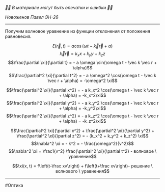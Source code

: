 *🚨🚨 В материале могут быть опечатки и ошибки 🚨🚨*

*Новоженов Павел*
*ЭН-26*

---

Получим волновое уравнение из функции отклонения от положения равновесия.

$$\xi(\vec r, t) = a \cos(\omega t - \vec k \vec r + \alpha)$$
$$\vec k \vec r = k_xx + k_yy + k_zz$$
$$\frac{\partial \xi}{\partial t} = - a \omega \sin(\omega t - \vec k \vec r + \alpha)$$
$$\frac{\partial^2 \xi}{\partial t^2} = - a \omega^2 \cos(\omega t - \vec k \vec r + \alpha) = -\omega^2 \xi$$

$$\frac{\partial^2 \xi}{\partial x^2} = - a k_x^2 \cos(\omega t - \vec k \vec r + \alpha) = -k_x^2\xi$$
$$\frac{\partial^2 \xi}{\partial y^2} = - a k_y^2 \cos(\omega t - \vec k \vec r + \alpha) = -k_y^2\xi$$
$$\frac{\partial^2 \xi}{\partial z^2} = - a k_z^2 \cos(\omega t - \vec k \vec r + \alpha) = -k_z^2\xi$$

$$\frac{\partial^2 \xi}{\partial x^2} + \frac{\partial^2 \xi}{\partial y^2} + \frac{\partial^2 \xi}{\partial z^2} = - (k_x^2 + k_y^2 + k_z^2) \xi$$
$$\nabla^2 \xi = - k^2 = - \frac{\omega^2}{v^2}$$
$$\nabla^2 \xi = \frac1{v^2} \frac{\partial^2 \xi}{\partial t^2} - волновое \ уравнение$$

$$\xi(x, t) = f\left(t-\frac xv\right) + f\left(t+\frac xv\right)- решение \ волнового \ уравнения$$

---

#Оптика